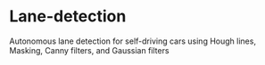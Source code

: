 # Lane-detection
Autonomous lane detection for self-driving cars using Hough lines, Masking, Canny filters, and Gaussian filters
